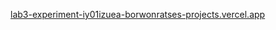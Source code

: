 [lab3-experiment-iy01izuea-borwonratses-projects.vercel.app
](http://lab3-experiment-iy01izuea-borwonratses-projects.vercel.app/)
